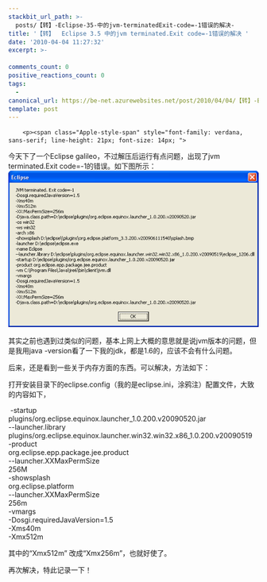 ```yaml
---
stackbit_url_path: >-
  posts/【转】-Eclipse-35-中的jvm-terminatedExit-code=-1错误的解决-
title: '【转】  Eclipse 3.5 中的jvm terminated.Exit code=-1错误的解决 '
date: '2010-04-04 11:27:32'
excerpt: >-
  
comments_count: 0
positive_reactions_count: 0
tags: 
  - 
canonical_url: https://be-net.azurewebsites.net/post/2010/04/04/【转】-Eclipse-35-中的jvm-terminatedExit-code=-1错误的解决-
template: post
---
```


        <p><span class="Apple-style-span" style="font-family: verdana, sans-serif; line-height: 21px; font-size: 14px; ">
</span></p><p style="padding-top: 0px; padding-right: 0px; padding-bottom: 0px; padding-left: 0px; margin-top: 1em; margin-right: 0px; margin-bottom: 0.5em; margin-left: 0px; ">今天下了一个Eclipse galileo，不过解压后运行有点问题，出现了jvm terminated.Exit code=-1的错误。如下图所示：<img src="https://raw.githubusercontent.com/Jeff-Tian/blogengine.net/master/Source/BlogEngine/BlogEngine.NET/App_Data/files/image_204.png" alt="" style="border-top-width: 0px; border-right-width: 0px; border-bottom-width: 0px; border-left-width: 0px; border-style: initial; border-color: initial; "></p>
<p style="padding-top: 0px; padding-right: 0px; padding-bottom: 0px; padding-left: 0px; margin-top: 1em; margin-right: 0px; margin-bottom: 0.5em; margin-left: 0px; ">其实之前也遇到过类似的问题，基本上网上大概的意思就是说jvm版本的问题，但是我用java -version看了一下我的jdk，都是1.6的，应该不会有什么问题。</p>
<p style="padding-top: 0px; padding-right: 0px; padding-bottom: 0px; padding-left: 0px; margin-top: 1em; margin-right: 0px; margin-bottom: 0.5em; margin-left: 0px; ">后来，还是看到一些关于内存方面的东西。可以解决，方法如下：</p>
<p style="padding-top: 0px; padding-right: 0px; padding-bottom: 0px; padding-left: 0px; margin-top: 1em; margin-right: 0px; margin-bottom: 0.5em; margin-left: 0px; ">打开安装目录下的eclipse.config（我的是eclipse.ini，涂鸦注）配置文件，大致的内容如下，</p>
<p style="padding-top: 0px; padding-right: 0px; padding-bottom: 0px; padding-left: 0px; margin-top: 1em; margin-right: 0px; margin-bottom: 0.5em; margin-left: 0px; ">&nbsp;-startup<br>
plugins/org.eclipse.equinox.launcher_1.0.200.v20090520.jar<br>
--launcher.library<br>
plugins/org.eclipse.equinox.launcher.win32.win32.x86_1.0.200.v20090519<br>
-product<br>
org.eclipse.epp.package.jee.product<br>
--launcher.XXMaxPermSize<br>
256M<br>
-showsplash<br>
org.eclipse.platform<br>
--launcher.XXMaxPermSize<br>
256m<br>
-vmargs<br>
-Dosgi.requiredJavaVersion=1.5<br>
-Xms40m<br>
-Xmx512m</p>
<p style="padding-top: 0px; padding-right: 0px; padding-bottom: 0px; padding-left: 0px; margin-top: 1em; margin-right: 0px; margin-bottom: 0.5em; margin-left: 0px; ">其中的“Xmx512m”&nbsp;改成“Xmx256m”，也就好使了。</p>
<p style="padding-top: 0px; padding-right: 0px; padding-bottom: 0px; padding-left: 0px; margin-top: 1em; margin-right: 0px; margin-bottom: 0.5em; margin-left: 0px; ">再次解决，特此记录一下！</p>
<div>&nbsp;</div>
<p></p>
      